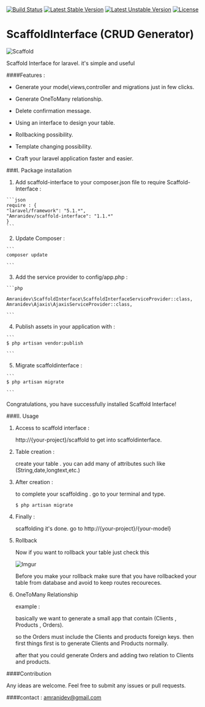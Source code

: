 [![Build Status](https://travis-ci.org/amranidev/scaffold-interface.svg?branch=master)](https://travis-ci.org/amranidev/scaffold-interface)
[![Latest Stable Version](https://poser.pugx.org/amranidev/scaffold-interface/v/stable)](https://packagist.org/packages/amranidev/scaffold-interface)
[![Latest Unstable Version](https://poser.pugx.org/amranidev/scaffold-interface/v/unstable)](https://packagist.org/packages/amranidev/scaffold-interface)
[![License](https://poser.pugx.org/amranidev/scaffold-interface/license)](https://packagist.org/packages/amranidev/scaffold-interface)

# ScaffoldInterface (CRUD Generator)

![Scaffold](http://i.imgur.com/62HTlvT.png)

Scaffold Interface for laravel. it's simple and useful

####Features :

+ Generate your model,views,controller and migrations just in few clicks.

+ Generate OneToMany relationship.

+ Delete confirmation message.

+ Using an interface to design your table.

+ Rollbacking possibility.

+ Template changing possibility.

+ Craft your laravel application faster and easier.

###I. Package installation

  1. Add scaffold-interface to your composer.json file to require Scaffold-Interface :
  
    ```json
    require : {
    "laravel/framework": "5.1.*",
    "Amranidev/scaffold-interface": "1.1.*"
    }
    ```

  2. Update Composer :

  
    ```
    composer update
  
    ```

  3. Add the service provider to config/app.php :

    ```php

    Amranidev\ScaffoldInterface\ScaffoldInterfaceServiceProvider::class,
    Amranidev\Ajaxis\AjaxisServiceProvider::class,
  
    ```

  4. Publish assets in your application with :

    ```
    $ php artisan vendor:publish
  
    ```

  5. Migrate scaffoldinterface :
  
    ```
    $ php artisan migrate

    ```

Congratulations, you have successfully installed Scaffold Interface!

###II. Usage
  
  1. Access to scaffold interface :
    
     http://{your-project}/scaffold to get into scaffoldinterface.
  
  2. Table creation :

     create your table . you can add many of attributes such like (String,date,longtext,etc.) 

  3. After creation :
     
     to complete your scaffolding . go to your terminal and type.  
     
     ```
     $ php artisan migrate
     
     ```
  
  4. Finally :
     
     scaffolding it's done. go to http://{your-project}/{your-model} 
      
  5. Rollback  

      Now if you want to rollback your table just check this
      
      ![Imgur](http://i.imgur.com/dnYc2ZE.png)

      Before you make your rollback make sure that you have rollbacked your table from database and avoid to keep routes recoureces.
  
  6. OneToMany Relationship
      
      example : 

      basically we want to generate a small app that contain (Clients , Products , Orders). 

      so the Orders must include the Clients and products foreign keys. 
      then first things first is to generate Clients and Products normally. 
      
      after that you could generate Orders and adding two relation to Clients and products.


####Contribution

 Any ideas are welcome. Feel free to submit any issues or pull requests.

####contact : amranidev@gmail.com
